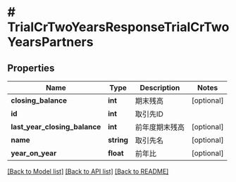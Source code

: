 # # TrialCrTwoYearsResponseTrialCrTwoYearsPartners

## Properties

Name | Type | Description | Notes
------------ | ------------- | ------------- | -------------
**closing_balance** | **int** | 期末残高 | [optional]
**id** | **int** | 取引先ID |
**last_year_closing_balance** | **int** | 前年度期末残高 | [optional]
**name** | **string** | 取引先名 | [optional]
**year_on_year** | **float** | 前年比 | [optional]

[[Back to Model list]](../../README.md#models) [[Back to API list]](../../README.md#endpoints) [[Back to README]](../../README.md)
